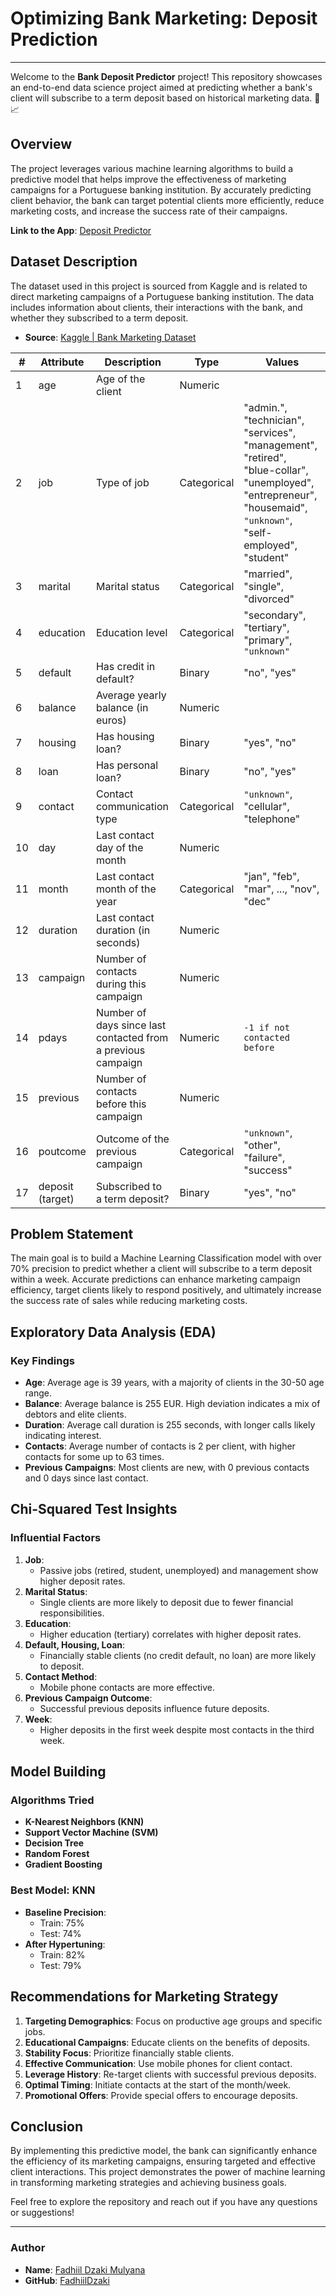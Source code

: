 # Optimizing Bank Marketing: Deposit Prediction
___
Welcome to the **Bank Deposit Predictor** project! This repository showcases an end-to-end data science project aimed at predicting whether a bank's client will subscribe to a term deposit based on historical marketing data. 🚀📈

## Overview

The project leverages various machine learning algorithms to build a predictive model that helps improve the effectiveness of marketing campaigns for a Portuguese banking institution. By accurately predicting client behavior, the bank can target potential clients more efficiently, reduce marketing costs, and increase the success rate of their campaigns.

**Link to the App**: [Deposit Predictor](https://huggingface.co/spaces/fadhiil23/Bank_Deposit_Predictor)

## Dataset Description

The dataset used in this project is sourced from Kaggle and is related to direct marketing campaigns of a Portuguese banking institution. The data includes information about clients, their interactions with the bank, and whether they subscribed to a term deposit.

- **Source**: [Kaggle | Bank Marketing Dataset](https://www.kaggle.com/datasets/janiobachmann/bank-marketing-dataset/data)

| # | Attribute  | Description | Type       | Values |
|---|------------|-------------|------------|--------|
| 1 | age        | Age of the client | Numeric    | |
| 2 | job        | Type of job | Categorical | "admin.", "technician", "services", "management", "retired", "blue-collar", "unemployed", "entrepreneur", "housemaid", `"unknown"`, "self-employed", "student" |
| 3 | marital    | Marital status | Categorical | "married", "single", "divorced" |
| 4 | education  | Education level | Categorical | "secondary", "tertiary", "primary", `"unknown"` |
| 5 | default    | Has credit in default? | Binary      | "no", "yes" |
| 6 | balance    | Average yearly balance (in euros) | Numeric    | |
| 7 | housing    | Has housing loan? | Binary      | "yes", "no" |
| 8 | loan       | Has personal loan? | Binary      | "no", "yes" |
| 9 | contact    | Contact communication type | Categorical | `"unknown"`, "cellular", "telephone" |
| 10 | day       | Last contact day of the month | Numeric    | |
| 11 | month     | Last contact month of the year | Categorical | "jan", "feb", "mar", ..., "nov", "dec" |
| 12 | duration  | Last contact duration (in seconds) | Numeric    | |
| 13 | campaign  | Number of contacts during this campaign | Numeric    | |
| 14 | pdays     | Number of days since last contacted from a previous campaign | Numeric    | `-1 if not contacted before` |
| 15 | previous  | Number of contacts before this campaign | Numeric    | |
| 16 | poutcome  | Outcome of the previous campaign | Categorical | `"unknown"`, "other", "failure", "success" |
| 17 | deposit (target) | Subscribed to a term deposit? | Binary  | "yes", "no" |

## Problem Statement

The main goal is to build a Machine Learning Classification model with over 70% precision to predict whether a client will subscribe to a term deposit within a week. Accurate predictions can enhance marketing campaign efficiency, target clients likely to respond positively, and ultimately increase the success rate of sales while reducing marketing costs.

## Exploratory Data Analysis (EDA)

### Key Findings

- **Age**: Average age is 39 years, with a majority of clients in the 30-50 age range.
- **Balance**: Average balance is 255 EUR. High deviation indicates a mix of debtors and elite clients.
- **Duration**: Average call duration is 255 seconds, with longer calls likely indicating interest.
- **Contacts**: Average number of contacts is 2 per client, with higher contacts for some up to 63 times.
- **Previous Campaigns**: Most clients are new, with 0 previous contacts and 0 days since last contact.

## Chi-Squared Test Insights

### Influential Factors

1. **Job**: 
    - Passive jobs (retired, student, unemployed) and management show higher deposit rates.
2. **Marital Status**:
    - Single clients are more likely to deposit due to fewer financial responsibilities.
3. **Education**:
    - Higher education (tertiary) correlates with higher deposit rates.
4. **Default, Housing, Loan**:
    - Financially stable clients (no credit default, no loan) are more likely to deposit.
5. **Contact Method**:
    - Mobile phone contacts are more effective.
6. **Previous Campaign Outcome**:
    - Successful previous deposits influence future deposits.
7. **Week**:
    - Higher deposits in the first week despite most contacts in the third week.

## Model Building

### Algorithms Tried

- **K-Nearest Neighbors (KNN)**
- **Support Vector Machine (SVM)**
- **Decision Tree**
- **Random Forest**
- **Gradient Boosting**

### Best Model: KNN

- **Baseline Precision**:
    - Train: 75%
    - Test: 74%
- **After Hypertuning**:
    - Train: 82%
    - Test: 79%

## Recommendations for Marketing Strategy

1. **Targeting Demographics**: Focus on productive age groups and specific jobs.
2. **Educational Campaigns**: Educate clients on the benefits of deposits.
3. **Stability Focus**: Prioritize financially stable clients.
4. **Effective Communication**: Use mobile phones for client contact.
5. **Leverage History**: Re-target clients with successful previous deposits.
6. **Optimal Timing**: Initiate contacts at the start of the month/week.
7. **Promotional Offers**: Provide special offers to encourage deposits.

## Conclusion

By implementing this predictive model, the bank can significantly enhance the efficiency of its marketing campaigns, ensuring targeted and effective client interactions. This project demonstrates the power of machine learning in transforming marketing strategies and achieving business goals.

Feel free to explore the repository and reach out if you have any questions or suggestions!

---

### Author

- **Name**: [Fadhiil Dzaki Mulyana](www.linkedin.com/in/fadhiildzaki)
- **GitHub**: [FadhiilDzaki](https://github.com/FadhiilDzaki)
